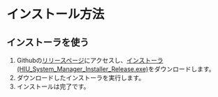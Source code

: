 # インストール方法

## インストーラを使う

1. Githubの[リリースページ](https://github.com/aaaa777/rudeus-client/releases/tag/latest)にアクセスし、[インストーラ(HIU_System_Manager_Installer_Release.exe)](https://github.com/aaaa777/rudeus-client/releases/download/latest/HIU_System_Manager_Installer_Release.exe)をダウンロードします。
2. ダウンロードしたインストーラを実行します。
3. インストールは完了です。